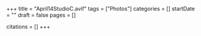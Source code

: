 +++
title = "April14StudioC.avif"
tags = ["Photos"]
categories = []
startDate = ""
draft = false
pages = []

citations = []
+++
